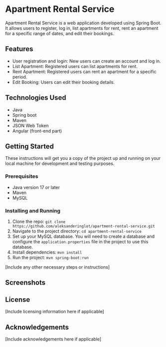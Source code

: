# Apartment Rental Service

Apartment Rental Service is a web application developed using Spring Boot. It allows users to register, log in, list apartments for rent, rent an apartment for a specific range of dates, and edit their bookings.

## Features

- User registration and login: New users can create an account and log in.
- List Apartment: Registered users can list apartments for rent.
- Rent Apartment: Registered users can rent an apartment for a specific period.
- Edit Booking: Users can edit their booking details.

## Technologies Used

- Java
- Spring boot
- Maven
- JSON Web Token
- Angular (front-end part)

## Getting Started

These instructions will get you a copy of the project up and running on your local machine for development and testing purposes.

### Prerequisites

- Java version 17 or later
- Maven
- MySQL

### Installing and Running

1. Clone the repo: `git clone https://github.com/aleksanderinglot/apartment-rental-service.git`
2. Navigate to the project directory: `cd apartment-rental-service`
3. Set up your MySQL database. You will need to create a database and configure the `application.properties` file in the project to use this database.
4. Install dependencies: `mvn install`
5. Run the project: `mvn spring-boot:run`

[Include any other necessary steps or instructions]

## Screenshots



## License

[Include licensing information here if applicable]

## Acknowledgements

[Include acknowledgements here if applicable]

